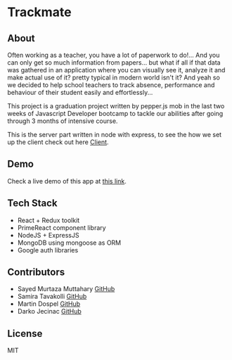 # Trackmate

## About
Often working as a teacher, you have a lot of paperwork to do!... And you can only get so much information from papers... but what if all if that data was gathered in an application where you can visually see it, analyze it and make actual use of it? pretty typical in modern world isn't it? And yeah so we decided to help school teachers to track absence, performance and behaviour of their student easily and effortlessly...

This project is a graduation project written by pepper.js mob in the last two weeks of </salt> Javascript Developer bootcamp to tackle our abilities after going through 3 months of intensive course.

This is the server part written in node with express, to see the how we set up the client check out here [Client](https://github.com/martindospel/final-project-client).

## Demo
Check a live demo of this app at [this link](https://track-mate.netlify.app).

## Tech Stack
* React + Redux toolkit
* PrimeReact component library
* NodeJS + ExpressJS
* MongoDB using mongoose as ORM
* Google auth libraries

## Contributors
* Sayed Murtaza Muttahary [GitHub](https://github.com/sayedmurtaza24)
* Samira Tavakolli [GitHub](https://github.com/samiracode)
* Martin Dospel [GitHub](https://github.com/martindospel)
* Darko Jecinac [GitHub](https://github.com/jecinacDarko)

## License
MIT
